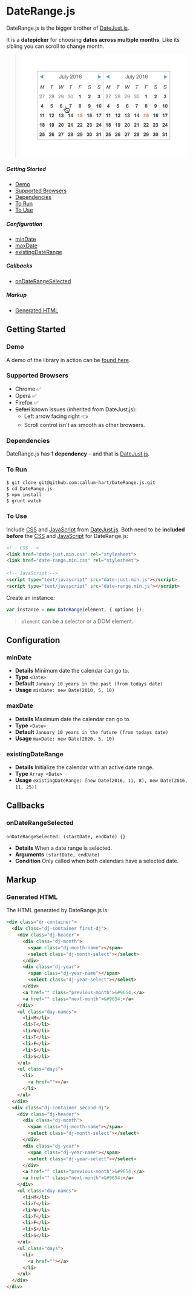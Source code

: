 # DateRange.js

DateRange.js is the bigger brother of [DateJust.js](https://github.com/callum-hart/DateJust.js).

It is a **datepicker** for choosing **dates across multiple months**. Like its sibling you can scroll to change month.

> ![DateRange.js demo gif](docs/images/date-range-demo.gif)

##### Getting Started

- [Demo](#demo)
- [Supported Browsers](#supported-browsers)
- [Dependencies](#dependencies)
- [To Run](#to-run)
- [To Use](#to-use)

##### Configuration

- [minDate](#mindate)
- [maxDate](#maxdate)
- [existingDateRange](#existingdaterange)

##### Callbacks

- [onDateRangeSelected](#ondaterangeselected)

##### Markup

- [Generated HTML](#generated-html)

## Getting Started

### Demo

A demo of the library in action can be [found here](http://www.callumhart.com/open-source/date-range).

### Supported Browsers

- Chrome :white_check_mark:
- Opera :white_check_mark:
- Firefox :white_check_mark:
- ~~Safari~~ known issues (inherited from DateJust.js):
  - Left arrow facing right :point_left:
  - Scroll control isn't as smooth as other browsers.

### Dependencies

DateRange.js has **1 dependency** – and that is [DateJust.js](https://github.com/callum-hart/DateJust.js).

### To Run

```
$ git clone git@github.com:callum-hart/DateRange.js.git
$ cd DateRange.js
$ npm install
$ grunt watch
```

### To Use

Include [CSS](https://github.com/callum-hart/DateJust.js/blob/master/lib/css/date-just.min.css) and [JavaScript](https://github.com/callum-hart/DateJust.js/blob/master/lib/js/date-just.min.js) from [DateJust.js](https://github.com/callum-hart/DateJust.js). Both need to be **included before** the [CSS](https://github.com/callum-hart/DateRange.js/blob/master/lib/css/date-range.min.css) and [JavaScript](https://github.com/callum-hart/DateRange.js/blob/master/lib/js/date-range.min.js) for DateRange.js:

```html
<!-- CSS -->
<link href="date-just.min.css" rel="stylesheet">
<link href="date-range.min.css" rel="stylesheet">

<!-- JavaScript -->
<script type="text/javascript" src="date-just.min.js"></script>
<script type="text/javascript" src="date-range.min.js"></script>
```

Create an instance:

```javascript
var instance = new DateRange(element, { options });
```

> `element` can be a selector or a DOM element.

## Configuration

### minDate

- **Details** Minimum date the calendar can go to.
- **Type** `<Date>`
- **Default** `January 10 years in the past (from todays date)`
- **Usage** `minDate: new Date(2010, 5, 10)`

### maxDate

- **Details** Maximum date the calendar can go to.
- **Type** `<Date>`
- **Default** `January 10 years in the future (from todays date)`
- **Usage** `maxDate: new Date(2020, 5, 10)`

### existingDateRange

- **Details** Initialize the calendar with an active date range.
- **Type** `Array <Date>`
- **Usage** `existingDateRange: [new Date(2016, 11, 8), new Date(2016, 11, 25)]`

## Callbacks

### onDateRangeSelected
`onDateRangeSelected: (startDate, endDate) {}`

- **Details** When a date range is selected.
- **Arguments** `(startDate, endDate)`
- **Condition** Only called when both calendars have a selected date.

## Markup

### Generated HTML

The HTML generated by DateRange.js is:

```html
<div class="dr-container">
  <div class="dj-container first-dj">
    <div class="dj-header">
      <div class="dj-month">
        <span class="dj-month-name"></span>
        <select class="dj-month-select"></select>
      </div>
      <div class="dj-year">
        <span class="dj-year-name"></span>
        <select class="dj-year-select"></select>
      </div>
      <a href="" class="previous-month">&#9654;</a>
      <a href="" class="next-month">&#9654;</a>
    </div>
    <ul class="day-names">
      <li>M</li>
      <li>T</li>
      <li>W</li>
      <li>T</li>
      <li>F</li>
      <li>S</li>
      <li>S</li>
    </ul>
    <ul class="days">
      <li>
        <a href=""></a>
      </li>
    </ul>
  </div>
  <div class="dj-container second-dj">
    <div class="dj-header">
      <div class="dj-month">
        <span class="dj-month-name"></span>
        <select class="dj-month-select"></select>
      </div>
      <div class="dj-year">
        <span class="dj-year-name"></span>
        <select class="dj-year-select"></select>
      </div>
      <a href="" class="previous-month">&#9654;</a>
      <a href="" class="next-month">&#9654;</a>
    </div>
    <ul class="day-names">
      <li>M</li>
      <li>T</li>
      <li>W</li>
      <li>T</li>
      <li>F</li>
      <li>S</li>
      <li>S</li>
    </ul>
    <ul class="days">
      <li>
        <a href=""></a>
      </li>
    </ul>
  </div>
</div>
```
